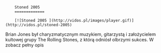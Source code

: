 
        Stoned 2005 
        =============
        
        [![Stoned 2005 ](http://vidos.pl/images/player.gif)](http://vidos.pl/stoned-2005)
        
        
 Brian Jones był charyzmatycznym muzykiem, gitarzystą i założycielem kultowej grupy The Rolling Stones, z którą odniósł olbrzymi sukces. W zobacz pełny opis
    
